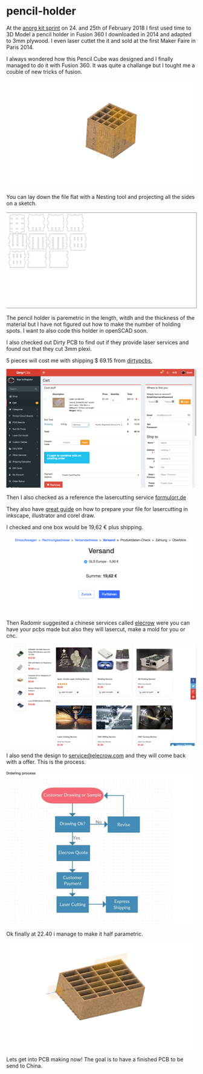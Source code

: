 # pencil-holder

At the [anorg kit sprint](http://wiki.sgmk-ssam.ch/wiki/KitSprint_ANORG_2018#What_is_it_about) on 24. and 25th of February 2018 I first used time to 3D Model a pencil holder in Fusion 360 I downloaded in 2014 and adapted to 3mm plywood. I even laser cuttet the it and sold at the first Maker Faire in Paris 2014.

I always wondered how this Pencil Cube was designed and I finally managed to do it with Fusion 360. It was quite a challange but I tought me a couble of new tricks of fusion. 

![pencial holder](image3D.png)

You can lay down the file flat with a Nesting tool and projecting all the sides on a sketch. 


![image 2D](image2D.png)

The pencil holder is paremetric in the length, witdh and the thickness of the material but I have not figured out how to make the number of holding spots. 
I want to also code this holder in openSCAD soon.

I also checked out Dirty PCB to find out if they provide laser services and found out that they cut 3mm plexi.

5 pieces will cost me with shipping $ 69.15 from [dirtypcbs.](https://dirtypcbs.com/store/lasercut)

![image 2D](angebot-plexi.png) 

Then I also checked as a reference the lasercutting service [formulorr.de](http://www.formulor.de)

They also have [great guide](http://www.formulor.de/uploadHelp/inkscape) on how to prepare your file for lasercutting in inkscape, illustrator and corel draw. 

I checked and one box would be 19,62 € plus shipping.

![image 2D](angebot_formulor.png)

Then Radomir suggested a chinese services called [elecrow](https://www.elecrow.com) were you can have your pcbs made but also they will lasercut, make a mold for you or cnc. 

![image 2D](elecrow.png)

I also send the design to service@elecrow.com and they will come back with a offer. This is the process. 

![image 2D](process-elecrow.png)



Ok finally at 22.40 i manage to make it half parametric. 

![](image-4.png)


Lets get into PCB making now! The goal is to have a finished PCB to be send to China.